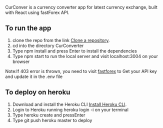 CurConver is a currency converter app for latest currency exchange, built with React using fastForex API. 

## To run the app

1. clone the repo from the link [Clone a repository](https://github.com/ayotidapo/CurConverter).
2. cd into the directory CurConverter
3. Type npm install and press Enter to install the dependencies
4. Type npm start to run the local server and visit localhost:3004 on your browser

 Note:If 403 error is thrown, you need to visit [fastforex](https://console.fastforex.io/auth/signin) to Get your API key and update it in the .env file


## To deploy on heroku

1. Download and install the Heroku CLI [Install Heroku CLI](https://devcenter.heroku.com/articles/heroku-cli#download-and-install).
2. Login to Heroku running heroku login -i on your terminal
3. Type heroku create and pressEnter
4. Type git push heroku master to deploy
